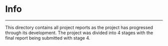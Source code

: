 # Info
---

This directory contains all project reports as the project has progressed through its development. The project was divided into 4 stages with the final report being submitted with stage 4. 
